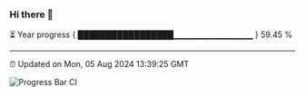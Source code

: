 ### Hi there 👋

⏳ Year progress { █████████████████▁▁▁▁▁▁▁▁▁▁▁▁▁ } 59.45 %

---

⏰ Updated on Mon, 05 Aug 2024 13:39:25 GMT

![Progress Bar CI](https://github.com/IshwaranRudhara/GIT-ACTION/workflows/Progress%20Bar%20CI/badge.svg)
